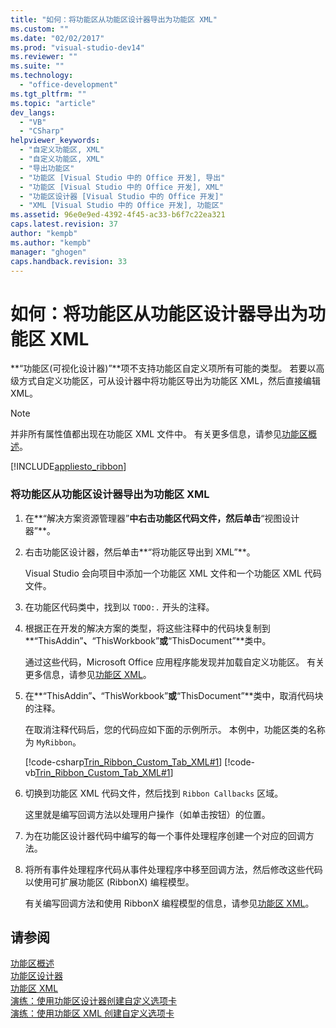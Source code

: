 ```yaml
---
title: "如何：将功能区从功能区设计器导出为功能区 XML"
ms.custom: ""
ms.date: "02/02/2017"
ms.prod: "visual-studio-dev14"
ms.reviewer: ""
ms.suite: ""
ms.technology: 
  - "office-development"
ms.tgt_pltfrm: ""
ms.topic: "article"
dev_langs: 
  - "VB"
  - "CSharp"
helpviewer_keywords: 
  - "自定义功能区, XML"
  - "自定义功能区, XML"
  - "导出功能区"
  - "功能区 [Visual Studio 中的 Office 开发], 导出"
  - "功能区 [Visual Studio 中的 Office 开发], XML"
  - "功能区设计器 [Visual Studio 中的 Office 开发]"
  - "XML [Visual Studio 中的 Office 开发], 功能区"
ms.assetid: 96e0e9ed-4392-4f45-ac33-b6f7c22ea321
caps.latest.revision: 37
author: "kempb"
ms.author: "kempb"
manager: "ghogen"
caps.handback.revision: 33
---
```

# 如何：将功能区从功能区设计器导出为功能区 XML
  **“功能区\(可视化设计器\)”**项不支持功能区自定义项所有可能的类型。  若要以高级方式自定义功能区，可从设计器中将功能区导出为功能区 XML，然后直接编辑 XML。  
  
> [!NOTE]  
>  并非所有属性值都出现在功能区 XML 文件中。  有关更多信息，请参见[功能区概述](../vsto/ribbon-overview.md)。  
  
 [!INCLUDE[appliesto_ribbon](../vsto/includes/appliesto-ribbon-md.md)]  
  
### 将功能区从功能区设计器导出为功能区 XML  
  
1.  在**“解决方案资源管理器”**中右击功能区代码文件，然后单击**“视图设计器”**。  
  
2.  右击功能区设计器，然后单击**“将功能区导出到 XML”**。  
  
     Visual Studio 会向项目中添加一个功能区 XML 文件和一个功能区 XML 代码文件。  
  
3.  在功能区代码类中，找到以 `TODO:.` 开头的注释。  
  
4.  根据正在开发的解决方案的类型，将这些注释中的代码块复制到**“ThisAddin”**、**“ThisWorkbook”**或**“ThisDocument”**类中。  
  
     通过这些代码，Microsoft Office 应用程序能发现并加载自定义功能区。  有关更多信息，请参见[功能区 XML](../vsto/ribbon-xml.md)。  
  
5.  在**“ThisAddin”**、**“ThisWorkbook”**或**“ThisDocument”**类中，取消代码块的注释。  
  
     在取消注释代码后，您的代码应如下面的示例所示。  本例中，功能区类的名称为 `MyRibbon`。  
  
     [!code-csharp[Trin_Ribbon_Custom_Tab_XML#1](../snippets/csharp/VS_Snippets_OfficeSP/Trin_Ribbon_Custom_Tab_XML/CS/ThisAddIn.cs#1)]
     [!code-vb[Trin_Ribbon_Custom_Tab_XML#1](../snippets/visualbasic/VS_Snippets_OfficeSP/Trin_Ribbon_Custom_Tab_XML/VB/ThisAddIn.vb#1)]  
  
6.  切换到功能区 XML 代码文件，然后找到 `Ribbon Callbacks` 区域。  
  
     这里就是编写回调方法以处理用户操作（如单击按钮）的位置。  
  
7.  为在功能区设计器代码中编写的每一个事件处理程序创建一个对应的回调方法。  
  
8.  将所有事件处理程序代码从事件处理程序中移至回调方法，然后修改这些代码以使用可扩展功能区 \(RibbonX\) 编程模型。  
  
     有关编写回调方法和使用 RibbonX 编程模型的信息，请参见[功能区 XML](../vsto/ribbon-xml.md)。  
  
## 请参阅  
 [功能区概述](../vsto/ribbon-overview.md)   
 [功能区设计器](../vsto/ribbon-designer.md)   
 [功能区 XML](../vsto/ribbon-xml.md)   
 [演练：使用功能区设计器创建自定义选项卡](../vsto/walkthrough-creating-a-custom-tab-by-using-the-ribbon-designer.md)   
 [演练：使用功能区 XML 创建自定义选项卡](../vsto/walkthrough-creating-a-custom-tab-by-using-ribbon-xml.md)  
  
  